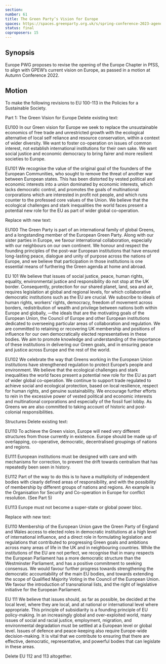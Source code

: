 ```yaml
---
section:
number: 61
title: The Green Party’s Vision for Europe
spaces: https://spaces.greenparty.org.uk/s/spring-conference-2023-agenda-forum/?contentId=120264
status: final
coproposers: 15
---
```

## Synopsis
Europe PWG proposes to revise the opening of the Europe Chapter in PfSS, to align with GPEW’s current vision on Europe, as passed in a motion at Autumn Conference 2022.

## Motion
To make the following revisions to EU 100-113 in the Policies for a Sustainable Society.

Part 1: The Green Vision for Europe
Delete existing text:

EU100 In our Green vision for Europe we seek to replace the unsustainable economics of free trade and unrestricted growth with the ecological alternative of local self reliance and resource conservation, within a context of wider diversity. We want to foster co-operation on issues of common interest, not establish  international institutions for their own sake. We want social justice and economic democracy to bring fairer and more resilient societies to Europe.

EU101 We recognise the value of the original goal of the founders of the European Communities, who sought to remove the threat of another war between European states. This has been distorted by vested political and economic interests into a union dominated by economic interests, which lacks  democratic control, and promotes the goals of multinational corporations which are interested in profit not people, and which runs counter to the professed core values of the Union. We believe that the ecological challenges and stark inequalities the world faces present a potential new role for the EU as part of wider global co-operation.

Replace with new text:

EU100 The Green Party is part of an international family of global Greens, and a longstanding member of the European Green Party. Along with our sister parties in Europe, we favour international collaboration, especially with our neighbours on our own continent. We honour and respect the founding principles of the post-war European institutions that have ensured long-lasting peace, dialogue and unity of purpose across the nations of Europe, and we believe that participation in those institutions is one essential means of furthering the Green agenda at home and abroad.

EU 101 We believe that issues of social justice, peace, human rights, equality, environmental justice and responsibility do not stop at the UK border. Consequently, protection for our shared planet, land, sea and air, requires legislation at global and regional levels, for which collaborative democratic institutions such as the EU are crucial. We subscribe to ideals of human rights, workers’ rights, democracy, freedom of movement across borders, redistribution of wealth and privilege between nations both within Europe and globally, —the ideals that are the motivating goals of the European Union, the Council of Europe and other European institutions dedicated to overseeing particular areas of collaboration and regulation. We are committed to retaining or recovering UK membership and positions of influence for our own democratically elected representatives in these bodies. We aim to promote knowledge and understanding of the importance of these institutions in delivering our Green goals, and in ensuring peace and justice across Europe and the rest of the world.

EU102 We celebrate the way that Greens working in the European Union institutions have strengthened regulation to protect Europe’s people and environment. We believe that the ecological challenges and stark inequalities the world faces present a potential new role for the EU as part of wider global co-operation. We continue to support trade regulated to achieve social and ecological protection, based on local resilience, respect for human rights, and genuine sustainability. We encourage further efforts to rein in the excessive power of vested political and economic interests and multinational corporations and especially of the fossil fuel lobby.  As Greens we are also committed to taking account of historic and post-colonial responsibilities.

Structures
Delete existing text:

EU110 To achieve the Green vision, Europe will need very different structures from those currently in existence. Europe should be made up of overlapping, co-operative, democratic, decentralised groupings of nations and regions.

EU111 European institutions must be designed with care and with mechanisms for correction, to prevent the drift towards centralism that has repeatedly been seen in history.

EU112 Part of the way to do this is to have a multiplicity of independent bodies with clearly defined areas of responsibility, and with the possibility of membership by different groups of nations and regions. An example is the Organisation for Security and Co-operation in Europe for conflict resolution. (See Part 5)

EU113 Europe must not become a super-state or global power bloc.

Replace with new text:

EU110 Membership of the European Union gave the Green Party of England and Wales access to elected roles in democratic institutions at a high level of international influence, and a direct role in formulating legislation and regulations that contributed to progressing Green goals and ambitions across many areas of life in the UK and in neighbouring countries. While the institutions of the EU are not perfect,  we recognise that in many respects the European Parliament has a more democratic structure than the Westminster Parliament, and has a positive commitment to seeking consensus.  We would favour further progress towards strengthening the democratic accountability of the main EU bodies, and towards extending the scope of Qualified Majority Voting in the Council of the European Union. We favour the introduction of transnational lists, and the right of legislative initiative for the European Parliament.

EU 111 We believe that issues should, as far as possible, be decided at the local level, where they are local, and at national or international level where appropriate. This principle of subsidiarity is a founding principle of EU policy-making. In an increasingly global and over-exploited world, many issues of social and racial justice, employment, migration, and environmental degradation must be settled at a European level or global level. Issues of defence and peace-keeping also require Europe-wide decision-making. It is vital that we contribute to ensuring that there are effective, democratic, representative, and powerful bodies that can legislate in these areas.

Delete EU 112 and 113 altogether.
